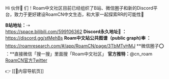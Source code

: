 Hi 伙伴👬 们！Roam中文社区目前已经组织了B站、微信圈子和新的Discord平台，致力于更好建设RoamCN中文生态，和大家一起探索RR的可能性🚀 

**B站地址：**⇢  
https://space.bilibili.com/599106362
**Discord永久地址🤗 ：**
https://discord.gg/stMehBs
**Roam中文站公共图谱（public graph)🕸️ ：**
https://roamresearch.com/#/app/RoamCN/page/3TbMTyHMJ
**微信圈子⭕️ ：**直接微信「搜一搜」里面搜「Roam中文社区」
**官方推特：**@cn_roam [RoamCN官方Twitter](https://twitter.com/cn_roam)

👉 [[🎈内容导航页]]


